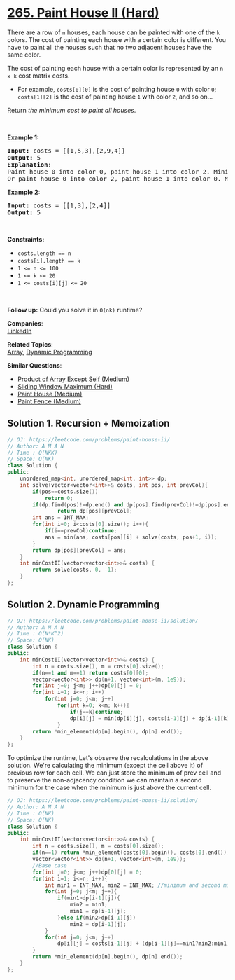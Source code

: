 # [265. Paint House II (Hard)](https://leetcode.com/problems/paint-house-ii/)

<p>There are a row of <code>n</code> houses, each house can be painted with one of the <code>k</code> colors. The cost of painting each house with a certain color is different. You have to paint all the houses such that no two adjacent houses have the same color.</p>

<p>The cost of painting each house with a certain color is represented by an <code>n x k</code> cost matrix costs.</p>

<ul>
	<li>For example, <code>costs[0][0]</code> is the cost of painting house <code>0</code> with color <code>0</code>; <code>costs[1][2]</code> is the cost of painting house <code>1</code> with color <code>2</code>, and so on...</li>
</ul>

<p>Return <em>the minimum cost to paint all houses</em>.</p>

<p>&nbsp;</p>
<p><strong>Example 1:</strong></p>

<pre><strong>Input:</strong> costs = [[1,5,3],[2,9,4]]
<strong>Output:</strong> 5
<strong>Explanation:</strong>
Paint house 0 into color 0, paint house 1 into color 2. Minimum cost: 1 + 4 = 5; 
Or paint house 0 into color 2, paint house 1 into color 0. Minimum cost: 3 + 2 = 5.
</pre>

<p><strong>Example 2:</strong></p>

<pre><strong>Input:</strong> costs = [[1,3],[2,4]]
<strong>Output:</strong> 5
</pre>

<p>&nbsp;</p>
<p><strong>Constraints:</strong></p>

<ul>
	<li><code>costs.length == n</code></li>
	<li><code>costs[i].length == k</code></li>
	<li><code>1 &lt;= n &lt;= 100</code></li>
	<li><code>1 &lt;= k &lt;= 20</code></li>
	<li><code>1 &lt;= costs[i][j] &lt;= 20</code></li>
</ul>

<p>&nbsp;</p>
<p><strong>Follow up:</strong> Could you solve it in <code>O(nk)</code> runtime?</p>


**Companies**:  
[LinkedIn](https://leetcode.com/company/linkedin)

**Related Topics**:  
[Array](https://leetcode.com/tag/array/), [Dynamic Programming](https://leetcode.com/tag/dynamic-programming/)

**Similar Questions**:
* [Product of Array Except Self (Medium)](https://leetcode.com/problems/product-of-array-except-self/)
* [Sliding Window Maximum (Hard)](https://leetcode.com/problems/sliding-window-maximum/)
* [Paint House (Medium)](https://leetcode.com/problems/paint-house/)
* [Paint Fence (Medium)](https://leetcode.com/problems/paint-fence/)

## Solution 1. Recursion + Memoization

```cpp
// OJ: https://leetcode.com/problems/paint-house-ii/
// Author: A M A N
// Time : O(NKK)
// Space: O(NK)
class Solution {
public:
    unordered_map<int, unordered_map<int, int>> dp;
    int solve(vector<vector<int>>& costs, int pos, int prevCol){
        if(pos==costs.size())
            return 0;
        if(dp.find(pos)!=dp.end() and dp[pos].find(prevCol)!=dp[pos].end())
                return dp[pos][prevCol];
        int ans = INT_MAX;
        for(int i=0; i<costs[0].size(); i++){
            if(i==prevCol)continue;
            ans = min(ans, costs[pos][i] + solve(costs, pos+1, i));
        }
        return dp[pos][prevCol] = ans;
    }
    int minCostII(vector<vector<int>>& costs) {
        return solve(costs, 0, -1);
    }
};
```

## Solution 2. Dynamic Programming

```cpp
// OJ: https://leetcode.com/problems/paint-house-ii/solution/
// Author: A M A N
// Time : O(N*K^2)
// Space: O(NK)
class Solution {
public:
    int minCostII(vector<vector<int>>& costs) {
        int n = costs.size(), m = costs[0].size();
        if(n==1 and m==1) return costs[0][0];
        vector<vector<int>> dp(n+1, vector<int>(m, 1e9));
        for(int j=0; j<m; j++)dp[0][j] = 0;
        for(int i=1; i<=n; i++)
            for(int j=0; j<m; j++)
                for(int k=0; k<m; k++){
                    if(j==k)continue;
                    dp[i][j] = min(dp[i][j], costs[i-1][j] + dp[i-1][k]);
                }
        return *min_element(dp[n].begin(), dp[n].end());
    }
};
```

To optimize the runtime, Let's observe the recalculations in the above solution.
We're calculating the minimum (except the cell above it) of previous row for each cell. We can just store the minimum of prev cell and to preserve the non-adjacency condition
we can maintain a second minimum for the case when the minimum is just above the current cell.

```cpp
// OJ: https://leetcode.com/problems/paint-house-ii/solution/
// Author: A M A N
// Time : O(NK)
// Space: O(NK)
class Solution {
public:
    int minCostII(vector<vector<int>>& costs) {
        int n = costs.size(), m = costs[0].size();
        if(n==1) return *min_element(costs[0].begin(), costs[0].end());
        vector<vector<int>> dp(n+1, vector<int>(m, 1e9));
        //Base case
        for(int j=0; j<m; j++)dp[0][j] = 0;
        for(int i=1; i<=n; i++){
            int min1 = INT_MAX, min2 = INT_MAX; //minimum and second minimum of prev row
            for(int j=0; j<m; j++){
                if(min1>dp[i-1][j]){
                    min2 = min1;
                    min1 = dp[i-1][j];
                }else if(min2>dp[i-1][j])
                    min2 = dp[i-1][j];
            }
            for(int j=0; j<m; j++)
                dp[i][j] = costs[i-1][j] + (dp[i-1][j]==min1?min2:min1);
        }
        return *min_element(dp[n].begin(), dp[n].end());
    }
};
```